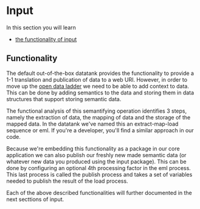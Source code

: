 # Input

In this section you will learn

* [the functionality of input](#functionality)

<a name="functionality"></a>
## Functionality

The default out-of-the-box datatank provides the functionality to provide a 1-1 translation and publication of data to a web URI. However, in order to move up the [open data ladder](http://5stardata.info/) we need to be able to add context to data. This can be done by adding semantics to the data and storing them in data structures that support storing semantic data.

The functional analysis of this semantifying operation identifies 3 steps, namely the extraction of data, the mapping of data and the storage of the mapped data. In the datatank we've named this an extract-map-load sequence or eml. If you're a developer, you'll find a similar approach in our code.

Because we're embedding this functionality as a package in our core application we can also publish our freshly new made semantic data (or whatever new data you produced using the input package). This can be done by configuring an optional 4th processing factor in the eml process. This last process is called the publish process and takes a set of variables needed to publish the result of the load process.

Each of the above described functionalities will further documented in the next secttions of input.
